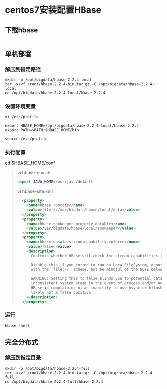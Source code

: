 # centos7安装配置HBase

## 下载hbase

```http

```

## 单机部署

### 解压到指定路径

```shell
mkdir -p /opt/bigdata/hbase-2.2.4-local
tar -xzvf /root/hbase-2.2.4-bin.tar.gz -C /opt/bigdata/hbase-2.2.4-local
cd /opt/bigdata/hbase-2.2.4-local/hbase-2.2.4
```

### 设置环境变量

```shell
vi /etc/profile
```

```shell
export HBASE_HOME=/opt/bigdata/hbase-2.2.4-local/hbase-2.2.4
export PATH=$PATH:$HBASE_HOME/bin
```

```shell
source /etc/profile
```

### 执行配置

cd $HBASE_HOME/conf

> vi hbase-env.sh 
>
> ```sh
> export JAVA_HOME=/usr/java/default
> ```
>
> vi hbase-site.xml
>
> ```xml
>   <property>
>     <name>hbase.rootdir</name>
>     <value>file:///var/bigdata/hbase/local/data</value>
>   </property>
>   <property>
>     <name>hbase.zookeeper.property.dataDir</name>
>     <value>/var/bigdata/hbase/local/zookeeper</value>
>   </property>
>   <property>
>     <name>hbase.unsafe.stream.capability.enforce</name>
>     <value>false</value>
>     <description>
>       Controls whether HBase will check for stream capabilities (hflush/hsync).
> 
>       Disable this if you intend to run on LocalFileSystem, denoted by a rootdir
>       with the 'file://' scheme, but be mindful of the NOTE below.
> 
>       WARNING: Setting this to false blinds you to potential data loss and
>       inconsistent system state in the event of process and/or node failures. If
>       HBase is complaining of an inability to use hsync or hflush it's most
>       likely not a false positive.
>     </description>
>   </property>
> ```

### 运行

```shell
hbase shell
```

## 完全分布式

### 解压到指定目录

```shell
mkdir -p /opt/bigdata/hbase-2.2.4-full
tar -xzvf /root/hbase-2.2.4-bin.tar.gz -C /opt/bigdata/hbase-2.2.4-full
cd /opt/bigdata/hbase-2.2.4-full/hbase-2.2.4
```




